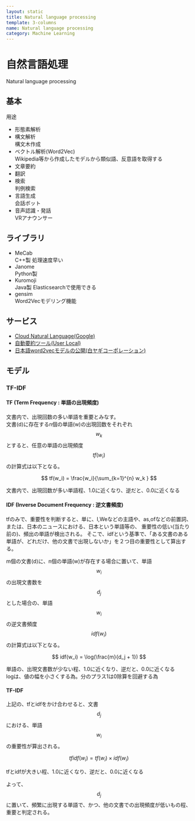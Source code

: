 ```yaml
---
layout: static
title: Natural language processing
template: 3-columns
name: Natural language processing
category: Machine Learning
---
```


# 自然言語処理
Natural language processing

## 基本

用途
- 形態素解析
- 構文解析  
構文木作成
- ベクトル解析(Word2Vec)  
Wikipedia等から作成したモデルから類似語、反意語を取得する
- 文章要約
- 翻訳
- 検索  
判例検索
- 言語生成  
会話ボット
- 音声認識・発話  
VRアナウンサー

## ライブラリ
- MeCab  
C++製 処理速度早い
- Janome  
Python製
- Kuromoji  
Java製 Elasticsearchで使用できる
- gensim  
Word2Vecモデリング機能

## サービス

- [Cloud Natural Language(Google)](https://cloud.google.com/natural-language/)
- [自動要約ツール(User Local)](https://text-summary.userlocal.jp)
- [日本語word2vecモデルの公開(白ヤギコーポレーション)](http://aial.shiroyagi.co.jp/2017/02/japanese-word2vec-model-builder/)

## モデル

### TF-IDF

#### TF (Term Frequency : 単語の出現頻度)  

文書内で、出現回数の多い単語を重要とみなす。  
文書(d)に存在するn個の単語(w)の出現回数をそれぞれ $$ w_k $$ とすると、任意の単語の出現頻度 $$ tf(w_i) $$ の計算式は以下となる。

$$ tf(w_i) = \frac{w_i}{\sum_{k=1}^{n} w_k } $$

文書内で、出現回数が多い単語程、1.0に近くなり、逆だと、0.0に近くなる

#### IDF (Inverse Document Frequency : 逆文書頻度)

tfのみで、重要性を判断すると、単に、I,Weなどの主語や、as,ofなどの前置詞、または、日本のニュースにおける、日本という単語等の、
重要性の低い(当たり前の)、頻出の単語が検出される。
そこで、idfという基準で、「ある文書のある単語が、どれだけ、他の文書で出現しないか」を２つ目の重要性として算出する。

m個の文書(d)に、n個の単語(w)が存在する場合に置いて、単語 $$ w_i $$ の出現文書数を $$ d_j $$ とした場合の、単語 $$ w_i $$ の逆文書頻度 $$ idf(w_i) $$ の計算式は以下となる。

$$ idf(w_i) = \log(\frac{m}{d_j + 1}) $$

単語の、出現文書数が少ない程、1.0に近くなり、逆だと、0.0に近くなる  
logは、値の幅を小さくする為。分のプラス1は0除算を回避する為

#### TF-IDF

上記の、tfとidfをかけ合わせると、文書 $$ d_j $$ における、単語 $$ w_i $$ の重要性が算出される。

$$ tfidf(w_i) = {tf(w_i)} \times {idf(w_i)} $$

tfとidfが大きい程、1.0に近くなり、逆だと、0.0に近くなる

よって、$$ d_j $$ に置いて、頻繁に出現する単語で、かつ、他の文書での出現頻度が低いもの程、重要と判定される。
